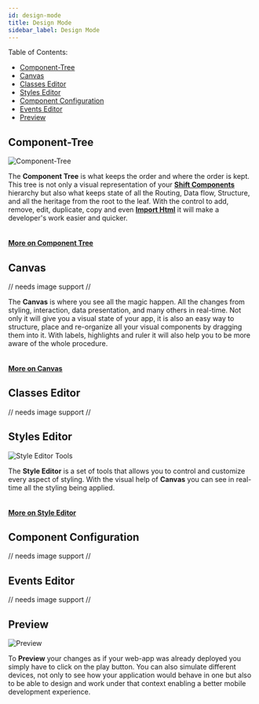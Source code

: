 ```yaml
---
id: design-mode
title: Design Mode
sidebar_label: Design Mode
---
```

Table of Contents:
* [Component-Tree](#component-tree)
* [Canvas](#canvas)
* [Classes Editor](#classes-editor)
* [Styles Editor](#styles-editor)
* [Component Configuration](#component-configuration)
* [Events Editor](#events-editor)
* [Preview](#preview)

## Component-Tree

![Component-Tree](/docs/docs/assets/component_tree.png)

The __Component Tree__ is what keeps the order and where the order is kept. This tree is not only a visual representation of your [__Shift Components__](shift-component.md) hierarchy but also what keeps state of all the Routing, Data flow, Structure, and all the heritage from the root to the leaf. With the control to add, remove, edit, duplicate, copy and even [__Import Html__](import.md) it will make a developer's work easier and quicker.
<br><br><br>
[__More on Component Tree__](component-tree.md)

## Canvas

// needs image support //

The __Canvas__ is where you see all the magic happen. All the changes from styling, interaction, data presentation, and many others in real-time. Not only it will give you a visual state of your app, it is also an easy way to structure, place and re-organize all your visual components by dragging them into it. With labels, highlights and ruler it will also help you to be more aware of the whole procedure.
<br><br><br>
[__More on Canvas__](canvas.md)

## Classes Editor

// needs image support //

## Styles Editor

![Style Editor Tools](/docs/docs/assets/style_editor3.png)

The __Style Editor__ is a set of tools that allows you to control and customize every aspect of styling. With the visual help of __Canvas__ you can see in real-time all the styling being applied.
<br><br><br>
[__More on Style Editor__](style-editor.md)

## Component Configuration

// needs image support //

## Events Editor

// needs image support //

## Preview

![Preview](/docs/docs/assets/preview.png)

To __Preview__ your changes as if your web-app was already deployed you simply have to click on the play button. You can also simulate different devices, not only to see how your application would behave in one but also to be able to design and work under that context enabling a better mobile development experience.

